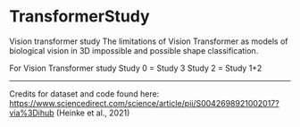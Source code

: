 # TransformerStudy
Vision transformer study
The limitations of Vision Transformer as models of biological vision in 3D impossible and possible shape classification.

For Vision Transformer study 
Study 0 = Study 3
Study 2 = Study 1+2 

 --------------------------------------------------------
Credits for dataset and code found here: https://www.sciencedirect.com/science/article/pii/S0042698921002017?via%3Dihub (Heinke et al., 2021)
